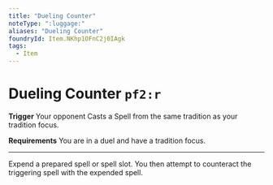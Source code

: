 ```yaml
---
title: "Dueling Counter"
noteType: ":luggage:"
aliases: "Dueling Counter"
foundryId: Item.NKhp1OFnC2j0IAgk
tags:
  - Item
---
```


# Dueling Counter `pf2:r`

**Trigger** Your opponent Casts a Spell from the same tradition as your tradition focus.

**Requirements** You are in a duel and have a tradition focus.

* * *

Expend a prepared spell or spell slot. You then attempt to counteract the triggering spell with the expended spell.
